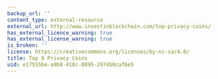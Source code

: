```yaml
---
backup_url: ''
content_type: external-resource
external_url: http://www.investinblockchain.com/top-privacy-coins/
has_external_licence_warning: true
has_external_license_warning: true
is_broken: ''
license: https://creativecommons.org/licenses/by-nc-sa/4.0/
title: Top 8 Privacy Coins
uid: e17555be-a9b8-418c-8895-2974b0caf6e5
---
```

